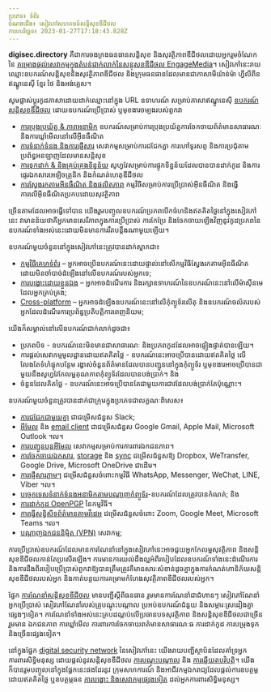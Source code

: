 ```yaml
---
ប្រភេទ៖ ទំព័រ
ចំណងជើង៖ សៀវភៅសហគមន៍សន្តិសុខឌីជីថល
កាលបរិច្ឆេទ៖ 2023-01-27T17:18:43.828Z
---
```

**digisec.directory** គឺជាការចងក្រងធនធានសន្តិសុខ និងសុវត្ថិភាពឌីជីថលដោយអ្នករួមចំណែកនៃ [គម្រោងផ្តល់សេវាកម្មក្នុងតំបន់ជាក់លាក់នៃសន្តុសុខឌីជីថល EngageMedia](https://engagemedia.org/projects/localization/)។ សៀវភៅនេះរាយឈ្មោះឧបករណ៍សន្តិសុខនិងសុវត្ថិភាពឌីជីថល និងក្រុមធនធានដែលមានជាភាសាមីយ៉ាន់ម៉ា ហ្វីលីពីន ឥណ្ឌូនេស៊ី ខ្មែរ ថៃ និងអង់គ្លេស។

សូមផ្លាស់ប្តូរកូដភាសាដោយដាក់ឈ្មោះនៅក្នុង URL ឧទាហរណ៍ សម្រាប់ភាសាឥណ្ឌូនេស៊ី [ឧបករណ៍សន្តិសុខឌីជីថល](/en/categories/digital-security-tools/) ដោយឧបករណ៍ប្រើប្រាស់ ឬមុខងារចម្បងរបស់ពួកវា

* [ការប្រុងប្រយ័ត្ន & ភាពអនាមិក](/en/tags/circumvention-anonymity/) ឧបករណ៍សម្រាប់ការប្រុងប្រយ័ត្នការចែកចាយព័ត៌មានសាធារណៈនិងការឃ្លាំមើលនៅលើអ៊ីនធឺណិត
* [ការទំនាក់ទំនង និងការផ្ញើសារ](/en/tags/communications-messaging/) សេវាកម្មសម្រាប់ការជជែកគ្នា ការហៅទូរសព្ទ និងការប្រជុំតាមប្រព័ន្ធអនឡាញដែលមានសន្តិសុខ
* [ការទុកដាក់ & និងគ្រប់គ្រងទិន្នន័យ](/en/tags/documentation-data-management/) សូហ្វវែសម្រាប់ការផ្ទុកទិន្នន័យដែលបានបានដាក់កូដ និងការផ្ទេរឯកសារអេឡិចត្រូនិក និងកំណត់ហេតុឌីជីថល
* [ការស្វែងរកតាមអ៊ីនធឺណិត និងផលិតភាព](/en/tags/productivity-internet-browsing/) កម្មវិធីសម្រាប់ការប្រើប្រាស់អ៊ីនធឺណិត និងធ្វើការលើអ៊ីនធឺណិតប្រកបដោយសុវត្ថិភាព

ច្រើនតាមដែលអាចធ្វើទៅបាន យើងរួមបញ្ចូលឧបករណ៍ប្រភពបើកចំហនិងឥតគិតថ្លៃនៅក្នុងសៀវភៅនេះ វាមានន័យថាគឺអ្នកមានសេរីភាពក្នុងការប្រើប្រាស់ ការកែប្រែ និងចែកចាយឡើងវិញនូវកូដប្រភពនៃឧបករណ៍ទាំងអស់នេះដោយមិនមានការរឹតបន្តឹងណាមួយឡើយ។ 

ឧបករណ៍មួយចំនួននៅក្នុងសៀវភៅនេះត្រូវបានដាក់ស្លាកជា៖

* [កម្មវិធីគេហទំព័រ](/kh/tags/web-app/) – អ្នកអាចប្រើឧបករណ៍នេះដោយផ្ទាល់នៅលើកម្មវិធីស្វែងរកតាមអ៊ីនធឺណិតដោយមិនចាំបាច់ដំឡើងនៅលើឧបករណ៍របស់អ្នកទេ;
* [ការបង្ហោះដោយខ្លួនឯង](/kh/tags/self-hosting/) – អ្នកអាចដំណើរការ និងរក្សាឧទាហរណ៍នៃឧបករណ៍នេះនៅលើម៉ាស៊ីនមេដែលអ្នកគ្រប់គ្រង;
* [Cross-platform](/en/tags/cross-platform/) – អ្នកអាចដំឡើងឧបករណ៍នេះនៅលើកុំព្យូទ័រលើតុ និងឧបករណ៍ចល័តរបស់អ្នកដែលដំណើរការប្រព័ន្ធប្រតិបត្តិការពេញនិយម;

យើងក៏សម្គាល់នៅលើឧបករណ៍ជាក់លាក់ដូចជា៖

* ប្រភពបិទ - ឧបករណ៍នេះមិនមានជាសាធារណៈ និងប្រភពកូដដែលអាចផ្ទៀងផ្ទាត់បានឡើយ។
* ការផ្តល់សេវាកម្មមូលដ្ឋានដោយឥតគិតថ្លៃ - ឧបករណ៍នេះអាចប្រើបានដោយឥតគិតថ្លៃ លើលែងតែទំហំផ្ទុកបន្ថែម រង្វាស់ចំនួនព័ត៌មានដែលបានបញ្ជូននៅក្នុងកុំព្យូទ័រ ឬមុខងារអាចប្រើបានជាមួយនឹងសូហ្វវែកែលម្អគុណភាពកុំព្យូទ័រដែលបានបង់ប្រាក់។ និង
* ចំនួនដែលគិតថ្លៃ - ឧបករណ៍នេះអាចប្រើបានតែជាមួយការជាវដែលបង់ប្រាក់តែប៉ុណ្ណោះ។

ឧបករណ៍មួយចំនួនត្រូវបានដាក់ជាក្រុមក្នុងប្រភេទជាលក្ខណៈពិសេស៖

* [ការជជែកជាមួយគ្នា](/en/categories/collaborative-chat) ជាជម្រើសជំនួស Slack;
* [អ៊ីមែល](/en/categories/email) និង [e​mail client](/en/categories/email-client/) ជាជម្រើសជំនួស Google Gmail, Apple Mail, Microsoft Outlook ។ល។
* [ការបញ្ជូនបន្តអ៊ីមែល](/en/categories/email-forwarding/) សេវាកម្មសម្រាប់ការការពារឯកជនភាព។
* [ការចែកចាយឯកសារ](/en/categories/file-sharing), [storage](/en/categories/file-storage) និង [sync](/en/categories/file-sync) ជម្រើសជំនួសឱ្យ Dropbox, WeTransfer, Google Drive, Microsoft OneDrive ជាដើម។
* [ការផ្ញើសារភ្លាមៗ](/en/categories/instant-messaging) ជម្រើសជំនួសចំពោះកម្មវិធី WhatsApp, Messenger, WeChat, LINE, Viber ។ល។
* [បច្ចេកទេសទំនាក់ទំនងអនាមិកតាមបណ្តាញកុំព្យូទ័រ](/en/categories/onion-routing)-ឧបករណ៍ដែលត្រូវបានកំណត់; និង
* [ការដាក់កូដ OpenPGP](/en/categories/openpgp-encryption) នៃកម្មវិធី។
* [ការធ្វើសន្និសីទព័ត៌មានតាមវីដេអូ](/en/categories/videoconferencing) ជម្រើសជំនួសចំពោះ Zoom, Google Meet, Microsoft Teams ។ល។
* [បណ្តាញឯកជននិម្មិត (VPN)](/en/categories/virtual-private-network) សេវាកម្ម;

ការប្រើប្រាស់ឧបករណ៍ដែលមានការណែនាំនៅក្នុងសៀវភៅនេះអាចជួយអ្នកកែលម្អសុវត្ថិភាព និងសន្តិសុខឌីជីថលកាន់តែប្រសើរឡើង។ ការមានការយល់ដឹងល្អអំពីរបៀបដែលឧបករណ៍ទាំងនេះដំណើរការ និងការដឹងពីរបៀបប្រើប្រាស់ពួកវាឱ្យបានត្រឹមត្រូវគឺមានសារៈសំខាន់ដូចគ្នាក្នុងការកំណត់ហានិភ័យសន្តិសុខឌីជីថលរបស់អ្នក និងកាត់បន្ថយការគម្រាមកំហែងសុវត្ថិភាពឌីជីថលរបស់អ្នក។

ផ្នែក [ការណែនាំសន្តិសុខឌីជីថល](/kh/categories/digital-security-guides/) មានបញ្ជីស្តីពីធនធាន រួមមានការណែនាំជាជំហានៗ សៀវភៅណែនាំអ្នកប្រើប្រាស់ សៀវភៅណែនាំរបស់គ្រូបណ្តុះបណ្តាល ប្រអប់ឧបករណ៍ជំនួយ និងសម្ភារៈស្រដៀងគ្នាផ្សេងៗទៀត។ ការណែនាំទាំងអស់នេះគ្របដណ្តប់លើប្រធានបទសុវត្ថិភាព និងសន្តិសុខឌីជីថលជាច្រើនរួមមាន ឯកជនភាព ការឃ្លាំមើល ការពារការចែកចាយពត៌មានសាធារណៈធ ការដាក់កូដ ការបម្រុងទុក និងច្រើនផ្សេងទៀត។

នៅក្នុងផ្នែក [digital security network](/categen/categoriesories/digital-security-network/) នៃសៀវភៅនេះ យើងរាយបញ្ជីស្ថាប័នដែលគាំទ្រអ្នកការពារសិទ្ធិមនុស្ស ដោយផ្តល់នូវសន្តិសុខឌីជីថល [ការបណ្តុះបណ្តាល](/en/categories/digital-security-trainers/) និង [ការឆ្លើយតបវិបត្តិ](/en/categories/digital-security-crisis-responders/)។ យើងក៏បានរួមបញ្ចូលនៅក្នុងផ្នែកនេះផងដែរ​នូវ ក្រុមសហការណ៍ និងអាជីវកម្មឯករាជ្យដែលផ្តល់ការឧបត្ថម្ភដោយឥតគិតថ្លៃ ឬឧបត្ថម្ភធន [ការបង្ហោះ និងសេវាកម្មផ្សេងទៀត](/en/categories/digital-security-service-providers/) ដល់អ្នកការពារសិទ្ធិមនុស្ស។